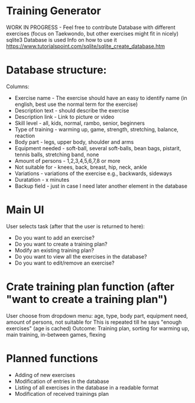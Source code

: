 # Training Generator

WORK IN PROGRESS - Feel free to contribute
Database with different exercises (focus on Taekwondo, but other exercises might fit in nicely)
sqlite3 Database is used
Info on how to use it https://www.tutorialspoint.com/sqlite/sqlite_create_database.htm

# Database structure:

Columns:
- Exercise name - The exercise should have an easy to identify name (in english, best use the normal term for the exercise)
- Description text - should describe the exercise
- Description link - Link to picture or video
- Skill level - all, kids, normal, rambo, senior, beginners
- Type of training - warming up, game, strength, stretching, balance, reaction
- Body part - legs, upper body, shoulder and arms
- Equipment needed - soft-ball, several soft-balls, bean bags, pistarit, tennis balls, stretching band, none
- Amount of persons - 1,2,3,4,5,6,7,8 or more
- Not suitable for - knees, back, breast, hip, neck, ankle
- Variations - variations of the exercise e.g., backwards, sideways
- Duratation - x minutes
- Backup field - just in case I need later another element in the database
 
# Main UI
User selects task (after that the user is returned to here):
- Do you want to add an exercise?
- Do you want to create a training plan?
- Modify an existing training plan?
- Do you want to view all the exercises in the database?
- Do you want to edit/remove an exercise?

# Crate training plan function (after "want to create a training plan")
User choose from dropdown menu:
age, type, body part, equipment need, amount of persons, not suitable for
This is repeated till he says "enough exercises" (age is cached)
Outcome: Training plan, sorting for warming up, main training, in-between games, flexing

# Planned functions
- Adding of new exercises
- Modification of entries in the database
- Listing of all exercises in the database in a readable format
- Modification of received trainings plan


